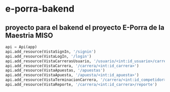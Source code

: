 # e-porra-bakend

## proyecto para el bakend el proyecto E-Porra de la Maestria MISO

```python
api = Api(app)
api.add_resource(VistaSignIn, '/signin')
api.add_resource(VistaLogIn, '/login')
api.add_resource(VistaCarrerasUsuario, '/usuario/<int:id_usuario>/carreras')
api.add_resource(VistaCarrera, '/carrera/<int:id_carrera>')
api.add_resource(VistaApuestas, '/apuestas')
api.add_resource(VistaApuesta, '/apuesta/<int:id_apuesta>')
api.add_resource(VistaTerminacionCarrera, '/carrera/<int:id_competidor>/terminacion')
api.add_resource(VistaReporte, '/carrera/<int:id_carrera>/reporte')

```
